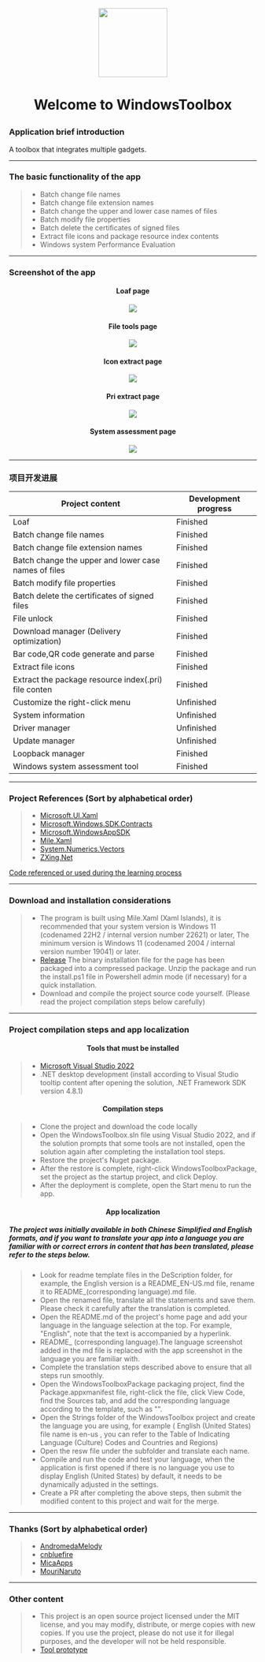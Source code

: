 <div align=center>
<img src="https://github.com/Gaoyifei1011/WindowsToolbox/assets/49179966/8d58b720-9e84-468a-a680-ac90e4f78ae4" width="140" height="140"/>
</div>

# <p align="center">Welcome to WindowsToolbox</p>

### Application brief introduction

A toolbox that integrates multiple gadgets.

------

### The basic functionality of the app

> * Batch change file names
> * Batch change file extension names
> * Batch change the upper and lower case names of files
> * Batch modify file properties
> * Batch delete the certificates of signed files
> * Extract file icons and package resource index contents
> * Windows system Performance Evaluation

------

### Screenshot of the app

#### <p align="center">Loaf page</p>
<div align="center">
<img src="https://github.com/Gaoyifei1011/WindowsToolbox/assets/49179966/ed2e50f8-c7cf-4c08-ba06-38b52d9dd4ad">
</div>

#### <p align="center">File tools page</p>
<div align="center">
<img src="https://github.com/Gaoyifei1011/WindowsToolbox/assets/49179966/b8db2eab-7fd6-418b-918d-c1c30150072d">
</div>

#### <p align="center">Icon extract page</p>
<div align="center">
<img src="https://github.com/Gaoyifei1011/WindowsToolbox/assets/49179966/dff09e6f-a7ba-4240-a234-27b97d235222">
</div>

#### <p align="center">Pri extract page</p>
<div align="center">
<img src="https://github.com/Gaoyifei1011/WindowsToolbox/assets/49179966/c13681fe-17c2-4041-8d86-9d4ca78cc1bf">
</div>

#### <p align="center">System assessment page</p>
<div align="center">
<img src="https://github.com/Gaoyifei1011/WindowsToolbox/assets/49179966/072f3122-47d0-40b6-812e-6052a6e4416e">
</div>

------

### 项目开发进展

| Project content                                           | Development progress                                                 |
| --------------------------------------------------------- | -------------------------------------------------------------------- |
| Loaf                                                      | Finished                                                             |
| Batch change file names                                   | Finished                                                             |
| Batch change file extension names                         | Finished                                                             |
| Batch change the upper and lower case names of files      | Finished                                                             |
| Batch modify file properties                              | Finished                                                             |
| Batch delete the certificates of signed files             | Finished                                                             |
| File unlock                                               | Finished                                                             |
| Download manager (Delivery optimization)                  | Finished                                                             |
| Bar code,QR code generate and parse                       | Finished                                                             |
| Extract file icons                                        | Finished                                                             |
| Extract the package resource index(.pri) file conten      | Finished                                                             |
| Customize the right-click menu                            | Unfinished                                                           |
| System information                                        | Unfinished                                                           |
| Driver manager                                            | Unfinished                                                           |
| Update manager                                            | Unfinished                                                           |
| Loopback manager                                          | Finished                                                             |
| Windows system assessment tool                            | Finished                                                             |

------

### Project References (Sort by alphabetical order)

> * [Microsoft.UI.Xaml](https://github.com/microsoft/microsoft-ui-xaml)&emsp;
> * [Microsoft.Windows.SDK.Contracts](https://aka.ms/WinSDKProjectURL)&emsp;
> * [Microsoft.WindowsAppSDK](https://github.com/microsoft/windowsappsdk)&emsp;
> * [Mile.Xaml](https://github.com/ProjectMile/Mile.Xaml)&emsp;
> * [System.Numerics.Vectors](https://dot.net)&emsp;
> * [ZXing.Net](https://github.com/micjahn/ZXing.Net)&emsp;

[Code referenced or used during the learning process](https://github.com/Gaoyifei1011/WindowsToolbox/blob/main/Description/StudyReferenceCode.md)&emsp;

------

### Download and installation considerations

> * The program is built using Mile.Xaml (Xaml Islands), it is recommended that your system version is Windows 11 (codenamed 22H2 / internal version number 22621) or later, The minimum version is Windows 11 (codenamed 2004 / internal version number 19041) or later.
> * [Release](https://github.com/Gaoyifei1011/WindowsToolbox/releases) The binary installation file for the page has been packaged into a compressed package. Unzip the package and run the install.ps1 file in Powershell admin mode (if necessary) for a quick installation.
> * Download and compile the project source code yourself. (Please read the project compilation steps below carefully)

------

### Project compilation steps and app localization

#### <p align="center">Tools that must be installed</p>

> * [Microsoft Visual Studio 2022](https://visualstudio.microsoft.com/) 
> * .NET desktop development (install according to Visual Studio tooltip content after opening the solution, .NET Framework SDK version 4.8.1)

#### <p align="center">Compilation steps</p>

> * Clone the project and download the code locally
> * Open the WindowsToolbox.sln file using Visual Studio 2022, and if the solution prompts that some tools are not installed, open the solution again after completing the installation tool steps.
> * Restore the project's Nuget package.
> * After the restore is complete, right-click WindowsToolboxPackage, set the project as the startup project, and click Deploy.
> * After the deployment is complete, open the Start menu to run the app.

#### <p align="center">App localization</p>
##### The project was initially available in both Chinese Simplified and English formats, and if you want to translate your app into a language you are familiar with or correct errors in content that has been translated, please refer to the steps below.

> * Look for readme template files in the DeScription folder, for example, the English version is a README_EN-US.md file, rename it to README_(corresponding language).md file.
> * Open the renamed file, translate all the statements and save them. Please check it carefully after the translation is completed.
> * Open the README.md of the project's home page and add your language in the language selection at the top. For example, "English", note that the text is accompanied by a hyperlink.
> * README_ (corresponding language).The language screenshot added in the md file is replaced with the app screenshot in the language you are familiar with.
> * Complete the translation steps described above to ensure that all steps run smoothly.
> * Open the WindowsToolboxPackage packaging project, find the Package.appxmanifest file, right-click the file, click View Code, find the Sources tab, and add the corresponding language according to the template, such as "<Resource Language="EN-US"/>".
> * Open the Strings folder of the WindowsToolbox project and create the language you are using, for example ( English (United States) file name is en-us , you can refer to the Table of Indicating Language (Culture) Codes and Countries and Regions)
> * Open the resw file under the subfolder and translate each name.
> * Compile and run the code and test your language, when the application is first opened if there is no language you use to display English (United States) by default, it needs to be dynamically adjusted in the settings.
> * Create a PR after completing the above steps, then submit the modified content to this project and wait for the merge.

------

### Thanks (Sort by alphabetical order)

> * [AndromedaMelody](https://github.com/AndromedaMelody)&emsp;
> * [cnbluefire](https://github.com/cnbluefire)&emsp;
> * [MicaApps](https://github.com/MicaApps)&emsp;
> * [MouriNaruto](https://github.com/MouriNaruto)&emsp;

------

### Other content

> * This project is an open source project licensed under the MIT license, and you may modify, distribute, or merge copies with new copies. If you use the project, please do not use it for illegal purposes, and the developer will not be held responsible.
> * [Tool prototype](https://github.com/Gaoyifei1011/WindowsToolbox/blob/main/Description/RawApplicationDescription.md)&emsp;
